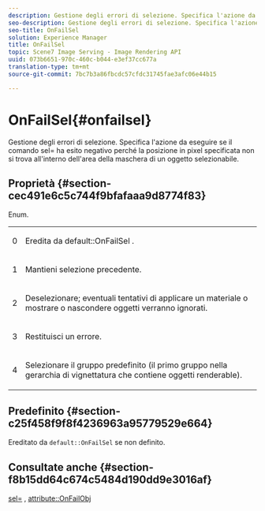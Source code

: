 ```yaml
---
description: Gestione degli errori di selezione. Specifica l'azione da eseguire se il comando sel= ha esito negativo perché la posizione in pixel specificata non si trova all'interno dell'area della maschera di un oggetto selezionabile.
seo-description: Gestione degli errori di selezione. Specifica l'azione da eseguire se il comando sel= ha esito negativo perché la posizione in pixel specificata non si trova all'interno dell'area della maschera di un oggetto selezionabile.
seo-title: OnFailSel
solution: Experience Manager
title: OnFailSel
topic: Scene7 Image Serving - Image Rendering API
uuid: 073b6651-970c-460c-b044-e3ef37cc677a
translation-type: tm+mt
source-git-commit: 7bc7b3a86fbcdc57cfdc31745fae3afc06e44b15

---
```



# OnFailSel{#onfailsel}

Gestione degli errori di selezione. Specifica l&#39;azione da eseguire se il comando sel= ha esito negativo perché la posizione in pixel specificata non si trova all&#39;interno dell&#39;area della maschera di un oggetto selezionabile.

## Proprietà {#section-cec491e6c5c744f9bfafaaa9d8774f83}

Enum.

<table id="simpletable_1CFD2BC6F9BC4D2AB372EAF115B7F2FC"> 
 <tr class="strow"> 
  <td class="stentry"> <p>0 </p> </td> 
  <td class="stentry"> <p>Eredita da <span class="codeph"> default::OnFailSel </span>. </p> </td> 
 </tr> 
 <tr class="strow"> 
  <td class="stentry"> <p>1 </p> </td> 
  <td class="stentry"> <p>Mantieni selezione precedente. </p> </td> 
 </tr> 
 <tr class="strow"> 
  <td class="stentry"> <p>2 </p> </td> 
  <td class="stentry"> <p>Deselezionare; eventuali tentativi di applicare un materiale o mostrare o nascondere oggetti verranno ignorati. </p> </td> 
 </tr> 
 <tr class="strow"> 
  <td class="stentry"> <p>3 </p> </td> 
  <td class="stentry"> <p>Restituisci un errore. </p> </td> 
 </tr> 
 <tr class="strow"> 
  <td class="stentry"> <p>4 </p> </td> 
  <td class="stentry"> <p>Selezionare il gruppo predefinito (il primo gruppo nella gerarchia di vignettatura che contiene oggetti renderable). </p> </td> 
 </tr> 
</table>

## Predefinito {#section-c25f458f9f8f4236963a95779529e664}

Ereditato da `default::OnFailSel` se non definito.

## Consultate anche {#section-f8b15dd64c674c5484d190dd9e3016af}

[sel=](../../../../../ir-api/http-protocol/image-rendering-api-ref/c-ir-http-protocol-ref/c-ir-http-protocol-command-reference/r-ir-sel.md#reference-01322c58d414481385c29fcdd27a090b) , [attribute::OnFailObj](../../../../../ir-api/material-cat/image-rendering-api-ref/c-ir-material-catalog/c-ir-attributes-reference/r-ir-onfailobj.md#reference-4c6ba90418e84da5831f8573bbbf2c8d)
